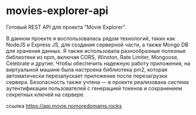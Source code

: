 # movies-explorer-api

Готовый REST API для проекта "Movie Explorer".

В данном проекте я воспользовалась рядом технологий, таких как NodeJS и Express JS, для создания серверной части, а также Mongo DB для хранения данных. Я также использовала разнообразные полезные библиотеки из npm, включая CORS, Winston, Rate Limiter, Mongoose, Celebrate и другие. Чтобы обеспечить надежную работу приложения, на виртуальной машине была настроена библиотека pm2, которая автоматически перезапускает приложение после перезагрузки сервера. Безопасность также учтена — в проекте реализована система аутентификации пользователей с генерацией токенов и сохранением секретных ключей на сервере. 

ссылка https://api.movie.nomoredomains.rocks
